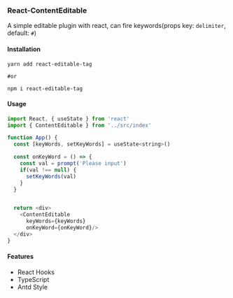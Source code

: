 ### React-ContentEditable

A simple editable plugin with react, can fire keywords(props key: `delimiter`, default: `#`)


#### Installation
```
yarn add react-editable-tag

#or

npm i react-editable-tag
```

#### Usage
```js
import React, { useState } from 'react'
import { ContentEditable } from '../src/index'

function App() {
  const [keyWords, setKeyWords] = useState<string>()

  const onKeyWord = () => {
    const val = prompt('Please input')
    if(val !== null) {
      setKeyWords(val)
    }
  }


  return <div>
    <ContentEditable
      keyWords={keyWords}
      onKeyWord={onKeyWord}/>
  </div>
}
```

#### Features

* React Hooks
* TypeScript
* Antd Style